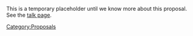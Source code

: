 This is a temporary placeholder until we know more about this proposal.
See the [talk page](Talk:Proposals/Scripted_Campaign "wikilink").

[Category:Proposals](Category:Proposals "wikilink")
